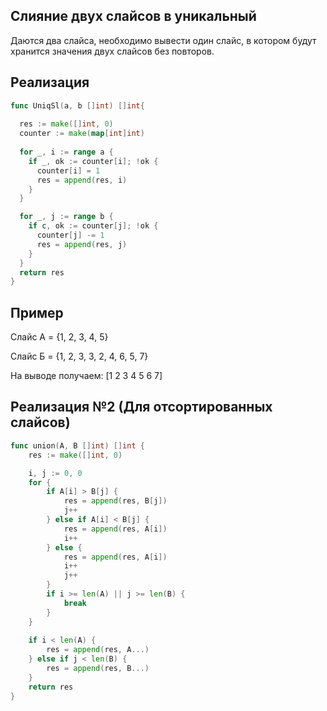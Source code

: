 ## Слияние двух слайсов в уникальный

Даются два слайса, необходимо вывести один слайс, в котором будут хранится значения двух слайсов без повторов.

## Реализация
```go
func UniqSl(a, b []int) []int{
  
  res := make([]int, 0)
  counter := make(map[int]int)
  
  for _, i := range a {
    if _, ok := counter[i]; !ok {
      counter[i] = 1
      res = append(res, i)
    }
  }

  for _, j := range b {
    if c, ok := counter[j]; !ok {
      counter[j] -= 1
      res = append(res, j)
    }
  }
  return res  
}
```

## Пример
Слайс А = {1, 2, 3, 4, 5}

Слайс Б = {1, 2, 3, 3, 2, 4, 6, 5, 7}

На выводе получаем: [1 2 3 4 5 6 7]

## Реализация №2 (Для отсортированных слайсов)
```go
func union(A, B []int) []int {
    res := make([]int, 0)

    i, j := 0, 0
    for {
        if A[i] > B[j] {
            res = append(res, B[j])
            j++
        } else if A[i] < B[j] {
            res = append(res, A[i])
            i++
        } else {
            res = append(res, A[i])
            i++
            j++
        }
        if i >= len(A) || j >= len(B) {
            break
        }
    }
    
    if i < len(A) {
        res = append(res, A...)
    } else if j < len(B) {
        res = append(res, B...)
    }
    return res
}
```
